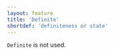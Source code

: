 ```yaml
---
layout: feature
title: 'Definite'
shortdef: 'definiteness or state'
---
```


`Definite` is not used.
